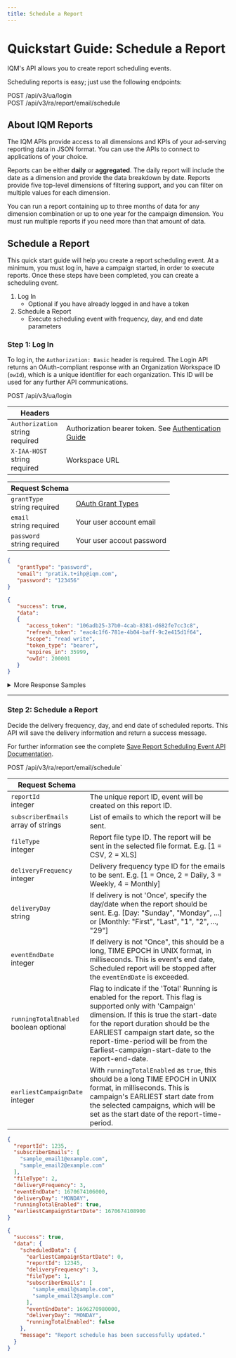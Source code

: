 ```yaml
---
title: Schedule a Report
---
```


# Quickstart Guide: Schedule a Report

IQM's API allows you to create report scheduling events.

Scheduling reports is easy; just use the following endpoints:

<span class="badge badge--success">POST</span> <span class="path-text">/api/v3/ua/login</span>
<br /><span class="badge badge--success">POST</span> <span class="path-text">/api/v3/ra/report/email/schedule</span>

## About IQM Reports

The IQM APIs provide access to all dimensions and KPIs of your ad-serving reporting data in JSON format. You can use the APIs to connect to applications of your choice.

Reports can be either **daily** or **aggregated**. The daily report will include the date as a dimension and provide the data breakdown by date. Reports provide five top-level dimensions of filtering support, and you can filter on multiple values for each dimension.

You can run a report containing up to three months of data for any dimension combination or up to one year for the campaign dimension. You must run multiple reports if you need more than that amount of data.

## Schedule a Report

This quick start guide will help you create a report scheduling event. At a minimum, you must log in, have a campaign started, in order to execute reports. Once these steps have been completed, you can create a scheduling event.

1. Log In
    * Optional if you have already logged in and have a token
1. Schedule a Report
    * Execute scheduling event with frequency, day, and end date parameters

### Step 1: Log In

To log in, the `Authorization: Basic` header is required. The Login API returns an OAuth-compliant response with an Organization Workspace ID (`owId`), which is a unique identifier for each organization. This ID will be used for any further API communications.

<span class="badge badge--success">POST</span> <span class="path-text">/api/v3/ua/login</span>

<div class="container">
  <div class="child1">

| Headers |  |
| ----  | --- |
| `Authorization` <br /><span class="type-text">string</span> <span class="required-text">required</span> | Authorization bearer token. See [Authentication Guide](/docs/Quickstart%20Guides/Authentication-Quickstart-Guide.md) |
| `X-IAA-HOST` <br /><span class="type-text">string</span> <span class="required-text">required</span> | Workspace URL |

| Request Schema |  |
| ----  | --- |
| `grantType` <br /><span class="type-text">string</span> <span class="required-text">required</span> | [OAuth Grant Types](https://oauth.net/2/grant-types/) |
| `email` <br /><span class="type-text">string</span> <span class="required-text">required</span> | Your user account email |
| `password` <br /><span class="type-text">string</span> <span class="required-text">required</span> | Your user accout password |

</div><div class="child2">

```json title="Request Sample"
{
   "grantType": "password",
   "email": "pratik.t+ihp@iqm.com",
   "password": "123456"
}
```

```json title="Response 200"
{
   "success": true,
   "data":
   {
      "access_token": "106adb25-37b0-4cab-8381-d682fe7cc3c8",
      "refresh_token": "eac4c1f6-781e-4b04-baff-9c2e415d1f64",
      "scope": "read write",
      "token_type": "bearer",
      "expires_in": 35999,
      "owId": 200001
   }
}
```

<details>
<summary>More Response Samples</summary>

```json title="Response 400"
{
   "success": false,
   "data":
   {
      "status": "On Hold",
      "reason": "The particular account is kept on hold due to missed payment dates for last 3 months.",
      "supportEmail": "support@iqm.com"
   },
   "errorObjects":
   [
      {
         "error": "User is not allowed to access provided customer",
         "reason": "User is not associated with any active organization."
      }
   ]
}
```

```json title="Response 403"
{
   "success": false,
   "errorObjects":
   [
      {
         "error": "User doesn't exist or user is not allowed to provided workspace."
      }
   ]
}
```

</details>

</div></div>

---

### Step 2: Schedule a Report

Decide the delivery frequency, day, and end date of scheduled reports. This API will save the delivery information and return a success message.

For further information see the complete [Save Report Scheduling Event API Documentation](https://api.iqm.com/docs?path=tag/Report-API/operation/saveReportScheduleEvent).

<span class="badge badge--success">POST</span> <span class="path-text">/api/v3/ra/report/email/schedule`</span>

<div class="container">
  <div class="child1">

| Request Schema |  |
|---|---|
| `reportId` <br /><span class="type-text">integer</span> | The unique report ID, event will be created on this report ID. |
| `subscriberEmails` <br /><span class="type-text">array of strings</span> | List of emails to which the report will be sent. |
| `fileType` <br /><span class="type-text">integer</span> | Report file type ID. The report will be sent in the selected file format. E.g. [1 = CSV, 2 = XLS] |
| `deliveryFrequency` <br /><span class="type-text">integer</span> | Delivery frequency type ID for the emails to be sent. E.g. [1 = Once, 2 = Daily, 3 = Weekly, 4 = Monthly] |
| `deliveryDay` <br /><span class="type-text">string</span> | If delivery is not 'Once', specify the day/date when the report should be sent. E.g. [Day: "Sunday", "Monday", ...] or [Monthly: "First", "Last", "1", "2", ..., "29"] |
| `eventEndDate` <br /><span class="type-text">integer</span> | If delivery is not "Once", this should be a long, TIME EPOCH in UNIX format, in milliseconds. This is event's end date, Scheduled report will be stopped after the `eventEndDate` is exceeded. |
| `runningTotalEnabled` <br /><span class="type-text">boolean</span> <span class="required-text">optional</span> | Flag to indicate if the 'Total' Running is enabled for the report. This flag is supported only with 'Campaign' dimension. If this is true the start-date for the report duration should be the EARLIEST campaign start date, so the report-time-period will be from the Earliest-campaign-start-date to the report-end-date. |
| `earliestCampaignDate` <br /><span class="type-text">integer</span> | With `runningTotalEnabled` as `true`, this should be a long TIME EPOCH in UNIX format, in milliseconds. This is campaign's EARLIEST start date from the selected campaigns, which will be set as the start date of the report-time-period. |

</div><div class="child2">

```json title="Request Sample"
{
  "reportId": 1235,
  "subscriberEmails": [
    "sample_email1@example.com",
    "sample_email2@example.com"
  ],
  "fileType": 2,
  "deliveryFrequency": 3,
  "eventEndDate": 1670674106000,
  "deliveryDay": "MONDAY",
  "runningTotalEnabled": true,
  "earliestCampaignStartDate": 1670674108900
}
```

```json title="Response 200"
{
  "success": true,
  "data": {
    "scheduledData": {
      "earliestCampaignStartDate": 0,
      "reportId": 12345,
      "deliveryFrequency": 3,
      "fileType": 1,
      "subscriberEmails": [
        "sample_email@sample.com",
        "sample_email2@sample.com"
      ],
      "eventEndDate": 1696270980000,
      "deliveryDay": "MONDAY",
      "runningTotalEnabled": false
    },
    "message": "Report schedule has been successfully updated."
  }
}
```

</div></div>


